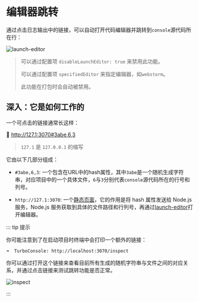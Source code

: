 # 编辑器跳转

通过点击日志输出中的链接，可以自动打开代码编辑器并跳转到`console`源代码所在行：

![launch-editor](https://static.yuy1n.io/launch-editor.gif)

> 可以通过配置项 `disableLaunchEditor: true` 来禁用此功能。
>
> 可以通过配置项 `specifiedEditor` 来指定编辑器，如`webstorm`。
>
> 此功能在打包时会自动被禁用。

## 深入：它是如何工作的

一个可点击的链接通常长这样：

<span class="bg-#00DC8250 px-5px py-2px rd-5px">
🔦
<a href="">
http://127.1:3070#3abe,6,3
</a>
</span>

> `127.1` 是 `127.0.0.1` 的缩写

它由以下几部分组成：

- `#3abe,6,3`: 一个包含在URL中的hash属性，其中`3abe`是一个随机生成字符串，对应项目中的一个具体文件，`6`与`3`分别代表`console`源代码所在的行号和列号。

- `http://127.1:3070`: 一个[静态页面](https://github.com/unplugin/unplugin-turbo-console/blob/main/src/core/client/index.html)，它的作用是将 hash 属性发送给 Node.js 服务，Node.js 服务获取到具体的文件路径和行列号，再通过[launch-editor](https://github.com/yyx990803/launch-editor)打开编辑器。

::: tip 提示

你可能注意到了在启动项目时终端中会打印一个额外的链接：

```
➜  TurboConsole: http://localhost:3070/inspect
```

你可以通过打开这个链接来查看目前所有生成的随机字符串与文件之间的对应关系，并通过点击链接来测试跳转功能是否正常。

![inspect](/features/inspect.png)

:::
